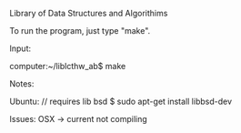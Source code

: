 Library of Data Structures and Algorithims 

To run the program, just type "make".

Input:

computer:~/liblcthw_ab$ make


Notes:

Ubuntu:
// requires lib bsd
$ sudo apt-get install libbsd-dev

Issues:
OSX -> current not compiling

